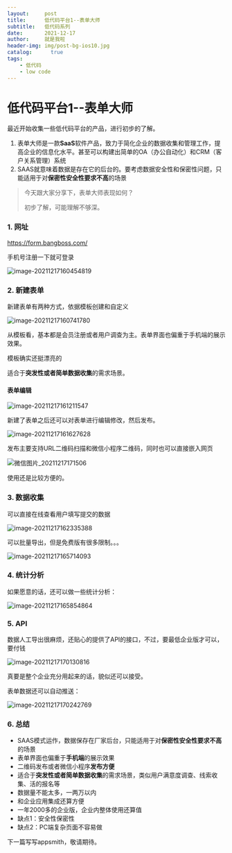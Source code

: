 ```yaml
---
layout:     post
title:      低代码平台1--表单大师
subtitle:   低代码系列
date:       2021-12-17
author:     就是我啦
header-img: img/post-bg-ios10.jpg
catalog: 	  true
tags:
    - 低代码    
    - low code      
---
```


# 低代码平台1--表单大师

最近开始收集一些低代码平台的产品，进行初步的了解。

1. 表单大师是一款**SaaS**软件产品，致力于简化企业的数据收集和管理工作，提高企业的信息化水平。甚至可以构建出简单的OA（办公自动化）和CRM（客户关系管理）系统
2. SAAS就意味着数据是存在它的后台的。要考虑数据安全性和保密性问题，只能适用于对**保密性安全性要求不高**的场景



> 今天跟大家分享下，表单大师表现如何？
>
> 初步了解，可能理解不够深。



### 1. 网址

https://form.bangboss.com/

手机号注册一下就可登录

![image-20211217160454819](https://gitee.com/shenyao/sohossl/raw/master/images/image-20211217160454819.png)



### 2. 新建表单

新建表单有两种方式，依据模板创建和自定义

![image-20211217160741780](https://gitee.com/shenyao/sohossl/raw/master/images/image-20211217160741780.png)

从模板看，基本都是会员注册或者用户调查为主。表单界面也偏重于手机端的展示效果。

模板确实还挺漂亮的

适合于**突发性或者简单数据收集**的需求场景。



#### 表单编辑

![image-20211217161211547](https://gitee.com/shenyao/sohossl/raw/master/images/image-20211217161211547.png)

新建了表单之后还可以对表单进行编辑修改，然后发布。

![image-20211217161627628](https://gitee.com/shenyao/sohossl/raw/master/images/image-20211217161627628.png)

发布主要支持URL二维码扫描和微信小程序二维码，同时也可以直接嵌入网页

![微信图片_20211217171506](https://gitee.com/shenyao/sohossl/raw/master/images/%E5%BE%AE%E4%BF%A1%E5%9B%BE%E7%89%87_20211217171506.jpg)

使用还是比较方便的。

### 3. 数据收集

可以直接在线查看用户填写提交的数据

![image-20211217162335388](https://gitee.com/shenyao/sohossl/raw/master/images/image-20211217162335388.png)



可以批量导出，但是免费版有很多限制。。。

![image-20211217165714093](https://gitee.com/shenyao/sohossl/raw/master/images/image-20211217165714093.png)

### 4. 统计分析

如果愿意的话，还可以做一些统计分析：



![image-20211217165854864](https://gitee.com/shenyao/sohossl/raw/master/images/image-20211217165854864.png)

### 5. API

数据人工导出很麻烦，还贴心的提供了API的接口，不过，要最低企业版才可以，要付钱

![image-20211217170130816](https://gitee.com/shenyao/sohossl/raw/master/images/image-20211217170130816.png)

真要是整个企业充分用起来的话，貌似还可以接受。

表单数据还可以自动推送：

![image-20211217170242769](https://gitee.com/shenyao/sohossl/raw/master/images/image-20211217170242769.png)

### 6. 总结

- SAAS模式运作，数据保存在厂家后台，只能适用于对**保密性安全性要求不高**的场景
- 表单界面也偏重于**手机端**的展示效果
- 二维码发布或者微信小程序**发布方便**
- 适合于**突发性或者简单数据收集**的需求场景，类似用户满意度调查、线索收集、活的报名等
- 数据量不能太多，一两万以内
- 和企业应用集成还算方便
- 一年2000多的企业版，企业内整体使用还算值
- 缺点1：安全性保密性
- 缺点2：PC端复杂页面不容易做



下一篇写写appsmith，敬请期待。
